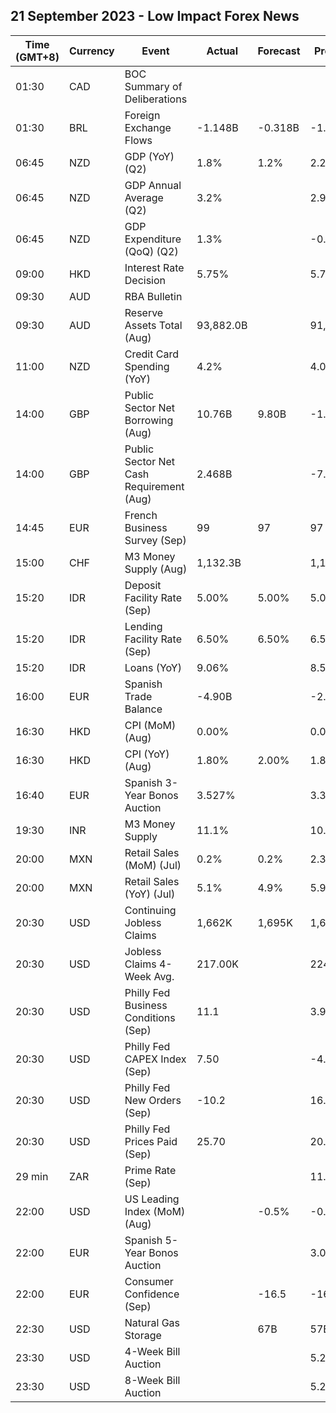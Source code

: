 ## 21 September 2023 - Low Impact Forex News

| Time (GMT+8) | Currency | Event | Actual | Forecast | Previous |
|------|----------|-------|--------|----------|----------|
| 01:30 | CAD | BOC Summary of Deliberations |  |  |  |
| 01:30 | BRL | Foreign Exchange Flows | -1.148B | -0.318B | -1.173B |
| 06:45 | NZD | GDP (YoY) (Q2) | 1.8% | 1.2% | 2.2% |
| 06:45 | NZD | GDP Annual Average (Q2) | 3.2% |  | 2.9% |
| 06:45 | NZD | GDP Expenditure (QoQ) (Q2) | 1.3% |  | -0.2% |
| 09:00 | HKD | Interest Rate Decision | 5.75% |  | 5.75% |
| 09:30 | AUD | RBA Bulletin |  |  |  |
| 09:30 | AUD | Reserve Assets Total (Aug) | 93,882.0B |  | 91,407.0B |
| 11:00 | NZD | Credit Card Spending (YoY) | 4.2% |  | 4.0% |
| 14:00 | GBP | Public Sector Net Borrowing (Aug) | 10.76B | 9.80B | -1.20B |
| 14:00 | GBP | Public Sector Net Cash Requirement (Aug) | 2.468B |  | -7.543B |
| 14:45 | EUR | French Business Survey (Sep) | 99 | 97 | 97 |
| 15:00 | CHF | M3 Money Supply (Aug) | 1,132.3B |  | 1,135.8B |
| 15:20 | IDR | Deposit Facility Rate (Sep) | 5.00% | 5.00% | 5.00% |
| 15:20 | IDR | Lending Facility Rate (Sep) | 6.50% | 6.50% | 6.50% |
| 15:20 | IDR | Loans (YoY) | 9.06% |  | 8.54% |
| 16:00 | EUR | Spanish Trade Balance | -4.90B |  | -2.36B |
| 16:30 | HKD | CPI (MoM) (Aug) | 0.00% |  | 0.00% |
| 16:30 | HKD | CPI (YoY) (Aug) | 1.80% | 2.00% | 1.80% |
| 16:40 | EUR | Spanish 3-Year Bonos Auction | 3.527% |  | 3.304% |
| 19:30 | INR | M3 Money Supply | 11.1% |  | 10.8% |
| 20:00 | MXN | Retail Sales (MoM) (Jul) | 0.2% | 0.2% | 2.3% |
| 20:00 | MXN | Retail Sales (YoY) (Jul) | 5.1% | 4.9% | 5.9% |
| 20:30 | USD | Continuing Jobless Claims | 1,662K | 1,695K | 1,683K |
| 20:30 | USD | Jobless Claims 4-Week Avg. | 217.00K |  | 224.75K |
| 20:30 | USD | Philly Fed Business Conditions (Sep) | 11.1 |  | 3.9 |
| 20:30 | USD | Philly Fed CAPEX Index (Sep) | 7.50 |  | -4.50 |
| 20:30 | USD | Philly Fed New Orders (Sep) | -10.2 |  | 16.0 |
| 20:30 | USD | Philly Fed Prices Paid (Sep) | 25.70 |  | 20.80 |
| 29 min | ZAR | Prime Rate (Sep) |  |  | 11.75% |
| 22:00 | USD | US Leading Index (MoM) (Aug) |  | -0.5% | -0.4% |
| 22:00 | EUR | Spanish 5-Year Bonos Auction |  |  | 3.027% |
| 22:00 | EUR | Consumer Confidence (Sep) |  | -16.5 | -16.0 |
| 22:30 | USD | Natural Gas Storage |  | 67B | 57B |
| 23:30 | USD | 4-Week Bill Auction |  |  | 5.285% |
| 23:30 | USD | 8-Week Bill Auction |  |  | 5.295% |
